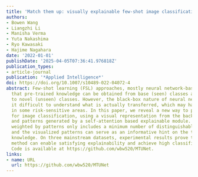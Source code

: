 ```yaml
---
title: 'Match them up: visually explainable few-shot image classification'
authors:
- Bowen Wang
- Liangzhi Li
- Manisha Verma
- Yuta Nakashima
- Ryo Kawasaki
- Hajime Nagahara
date: '2022-01-01'
publishDate: '2025-04-05T07:36:41.976818Z'
publication_types:
- article-journal
publication: '*Applied Intelligence*'
doi: https://doi.org/10.1007/s10489-022-04072-4
abstract: Few-shot learning (FSL) approaches, mostly neural network-based, assume
  that pre-trained knowledge can be obtained from base (seen) classes and transferred
  to novel (unseen) classes. However, the black-box nature of neural networks makes
  it difficult to understand what is actually transferred, which may hamper FSL application
  in some risk-sensitive areas. In this paper, we reveal a new way to perform FSL
  for image classification, using a visual representation from the backbone model
  and patterns generated by a self-attention based explainable module. The representation
  weighted by patterns only includes a minimum number of distinguishable features
  and the visualized patterns can serve as an informative hint on the transferred
  knowledge. On three mainstream datasets, experimental results prove that the proposed
  method can enable satisfying explainability and achieve high classification results.
  Code is available at https://github.com/wbw520/MTUNet.
links:
- name: URL
  url: https://github.com/wbw520/MTUNet
---
```

